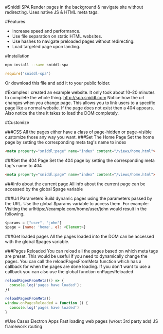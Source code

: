 #Sniddl SPA
Render pages in the background & navigate site without redirecting. Uses native JS & HTML meta tags.

#Features
- Increase speed and performance.
- Use file separation on static HTML websites.
- Use hashes to navigate preloaded pages without redirecting.
- Load targeted page upon landing.

#Installation
```sh
npm install --save sniddl-spa
```

```js
require('sniddl-spa')
```
Or download this file and add it to your public folder.

#Examples
I created an example website. It only took about 10–20 minutes to complete the whole thing. http://spa.sniddl.com Notice how the url changes when you change page. This allows you to link users to a specific page like a normal website. If the page does not exist then a 404 appears. Also notice the time it takes to load the DOM completely.

#Customize

###CSS
All the pages either have a class of page-hidden or page-visible customize those any way you want.
###Set The Home Page
Set the home page by setting the corresponding meta tag's name to index
```html
<meta property="sniddl:page" name="index" content="/views/home.html">
```

###Set the 404 Page
Set the 404 page by setting the corresponding meta tag's name to 404
```html
<meta property="sniddl:page" name="index" content="/views/home.html">
```

###Info about the current page
All info about the current page can be accessed by the global $page variable

###Url Parameters
Build dynamic pages using the parameters passed by the URL. Use the global $params variable to access them. For example: Visiting the urlhttps://example.com/home/user/john would result in the following.
```js
$params = ["user", "john"]
$page = {name: 'home', el: <Element>}
```

###Get loaded pages
All the pages loaded into the DOM can be accessed with the global $pages variable.

###Pages Reloaded
You can reload all the pages based on which meta tags are preset. This would be useful if you need to dynamically change the pages. You can call the reloadPagesFromMeta function which has a callback for when the pages are done loading. If you don't want to use a callback you can also use the global function onPagesReloaded 
```js
reloadPagesFromMeta(() => {
  console.log('pages have loaded');
})
```
```js
reloadPagesFromMeta()
window.onPagesReloaded = function () {
  console.log('pages have loaded')
}
```

#Use Cases
Electron Apps
Fast loading web pages (w/out 3rd party ads)
JS framework routing
